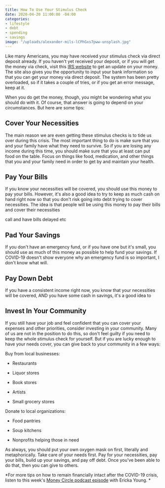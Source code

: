 ```yaml
---
title: How To Use Your Stimulus Check
date: 2020-04-20 11:00:00 -04:00
categories:
- lifestyle
- debt
- spending
- savings
image: "/uploads/alexander-mils-lCPhGxs7pww-unsplash.jpg"
---
```


Like many Americans, you may have received your stimulus check via direct deposit already. If you haven't yet received your deposit, or if you will get the money via check, visit this [IRS website](https://www.irs.gov/coronavirus/economic-impact-payments) to get an update on your money. The site also gives you the opportunity to input your bank information so that you can get your money via direct deposit. The system has been pretty overloaded, so if it takes a couple of tries, or if you get an error message, keep at it.

When you do get the money, though, you might be wondering what you should do with it. Of course, that answer is going to depend on your circumstances. But here are some tips:

## Cover Your Necessities

The main reason we are even getting these stimulus checks is to tide us over during this crisis. The most important thing to do is make sure that you and your family have what they need to survive. So if you are losing any income during this time, you should make sure that you at least can put food on the table. Focus on things like food, medication, and other things that you and your family need in order to get by and maintain your health. 

## Pay Your Bills

If you know your necessities will be covered, you should use this money to pay your bills. However, it's also a good idea to try to keep as much cash on hand right now so that you don't risk going into debt trying to cover necessities. The idea is that people will be using this money to pay their bills and cover their necessities

call and have bills delayed etc

## Pad Your Savings

If you don't have an emergency fund, or if you have one but it's small, you should use as much of this money as possible to help fund your savings. If COVID-19 doesn't show everyone why an emergency fund is so important, I don't know what will.

## Pay Down Debt

If you have a consistent income right now, you know that your necessities will be covered, AND you have some cash in savings, it's a good idea to 

## Invest In Your Community

If you still have your job and feel confident that you can cover your expenses and other priorities, consider investing in your community. Many of us are not in the position to do this, so don't feel guilty if you need to keep the whole stimulus check for yourself. But if you are lucky enough to have your needs cover, you can give back to your community in a few ways:

Buy from local businesses:

* Restaurants

* Liquor stores

* Book stores

* Artists

* Small grocery stores

Donate to local organizations:

* Food pantries

* Soup kitchens

* Nonprofits helping those in need

As always, you should put your own oxygen mask on first, literally and metaphorically. Take care of your needs first. Pay for your necessities, pay your bills, build up your savings, and pay off debt. Once you've been able to do that, then you can give to others. 

*For more tips on how to remain financially intact after the COVID-19 crisis, listen to this week's [Money Circle podcast episode](www.maggiegermano.com/podcast/how-to-emerge-from-quarantine-with-your-finances-intact/) with Ericka Young. *